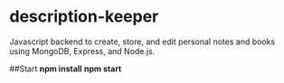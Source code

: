 # description-keeper
Javascript backend to create, store, and edit personal notes and books using MongoDB, Express, and Node.js. 

##Start
**npm install**
**npm start**
